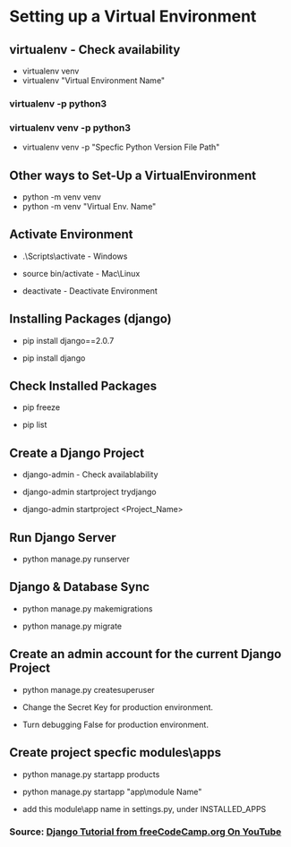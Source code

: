 # Setting up a Virtual Environment

## virtualenv        - Check availability

- virtualenv venv
- virtualenv "Virtual Environment Name"

### virtualenv -p python3

### virtualenv venv -p python3

- virtualenv venv -p "Specfic Python Version File Path"

## Other ways to Set-Up a VirtualEnvironment

- python -m venv venv
- python -m venv "Virtual Env. Name"

## Activate Environment

- .\Scripts\activate    - Windows

- source bin/activate   - Mac\Linux

- deactivate      - Deactivate Environment

## Installing Packages (django)

- pip install django==2.0.7

- pip install django

## Check Installed Packages

- pip freeze

- pip list

## Create a Django Project

- django-admin      - Check availablability

- django-admin startproject trydjango

- django-admin startproject <Project_Name>

## Run Django Server

- python manage.py runserver

## Django & Database Sync

- python manage.py makemigrations

- python manage.py migrate

## Create an admin account for the current Django Project

- python manage.py createsuperuser

- Change the Secret Key for production environment.

- Turn debugging False for production environment.

## Create project specfic modules\apps

- python manage.py startapp products

- python manage.py startapp "app\module Name"

- add this module\app name in settings.py, under INSTALLED_APPS

### Source: [Django Tutorial from freeCodeCamp.org On YouTube](https://www.youtube.com/watch?v=F5mRW0jo-U4&list=TLPQMDQwMTIwMjMMRpvYEK4nKQ&index=5)
